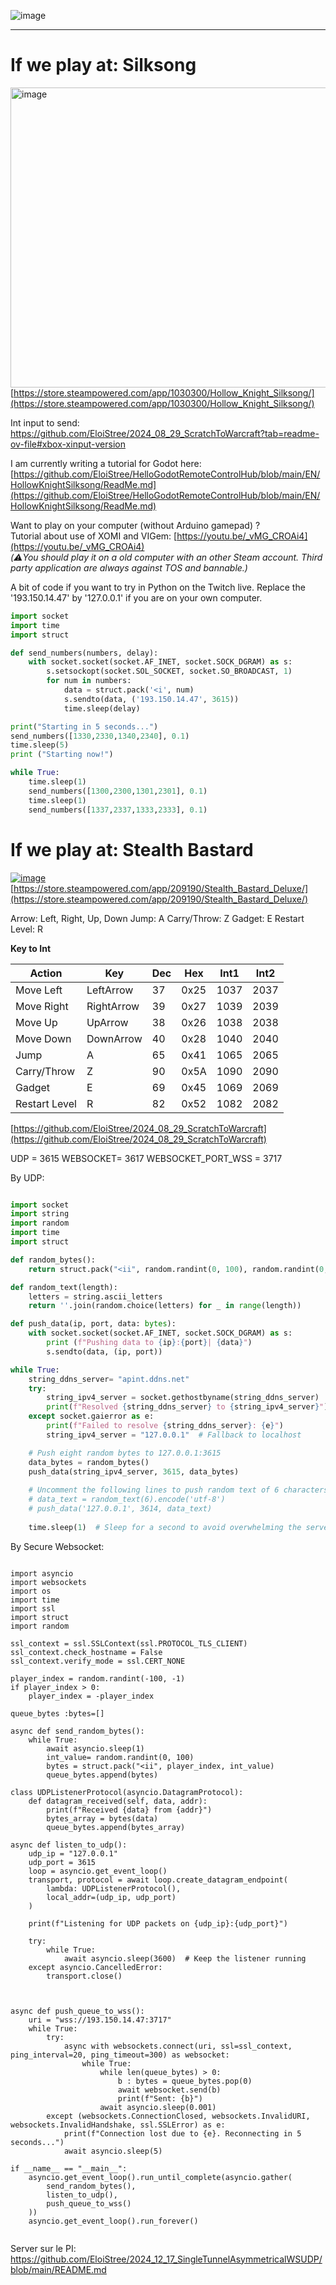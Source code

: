 ![image](https://github.com/user-attachments/assets/25ea11e2-cb33-48f9-b818-4274ba4c77fd)

---------------- 




# If we play at: Silksong

[<img width="966" height="480" alt="image" src="https://github.com/user-attachments/assets/08fa3aa5-ebf8-4764-9315-821e09dc2b1c" />](https://store.steampowered.com/app/1030300/Hollow_Knight_Silksong/)
[https://store.steampowered.com/app/1030300/Hollow_Knight_Silksong/](https://store.steampowered.com/app/1030300/Hollow_Knight_Silksong/)

Int input to send: https://github.com/EloiStree/2024_08_29_ScratchToWarcraft?tab=readme-ov-file#xbox-xinput-version

I am currently writing a tutorial for Godot here:  
[https://github.com/EloiStree/HelloGodotRemoteControlHub/blob/main/EN/HollowKnightSilksong/ReadMe.md](https://github.com/EloiStree/HelloGodotRemoteControlHub/blob/main/EN/HollowKnightSilksong/ReadMe.md)  

Want to play on your computer (without Arduino gamepad) ?    
Tutorial about use of XOMI and VIGem: [https://youtu.be/_vMG_CROAi4](https://youtu.be/_vMG_CROAi4)    
_(⚠️You should play it on a old computer with an other Steam account. Third party application are always against TOS and bannable.)_  


A bit of code if you want to try in Python on the Twitch live.
Replace the '193.150.14.47' by '127.0.0.1' if you are on your own computer.

``` py
import socket
import time
import struct

def send_numbers(numbers, delay):
    with socket.socket(socket.AF_INET, socket.SOCK_DGRAM) as s:
        s.setsockopt(socket.SOL_SOCKET, socket.SO_BROADCAST, 1)
        for num in numbers:
            data = struct.pack('<i', num)
            s.sendto(data, ('193.150.14.47', 3615))
            time.sleep(delay)

print("Starting in 5 seconds...")
send_numbers([1330,2330,1340,2340], 0.1)
time.sleep(5)
print ("Starting now!")

while True:
    time.sleep(1)
    send_numbers([1300,2300,1301,2301], 0.1)
    time.sleep(1)
    send_numbers([1337,2337,1333,2333], 0.1)
```



# If we play at: Stealth Bastard

[![image](https://github.com/user-attachments/assets/71058209-1afb-477b-ab8e-8ca5139f0dc2)](https://store.steampowered.com/app/209190/Stealth_Bastard_Deluxe/)  
[https://store.steampowered.com/app/209190/Stealth_Bastard_Deluxe/](https://store.steampowered.com/app/209190/Stealth_Bastard_Deluxe/)  

Arrow: Left, Right, Up, Down
Jump: A
Carry/Throw: Z
Gadget: E
Restart Level: R

**Key to Int**

| Action         | Key        | Dec | Hex   | Int1 | Int2 |
|----------------|------------|-----|-------|------|------|
| Move Left      | LeftArrow  | 37  | 0x25  | 1037 | 2037 |
| Move Right     | RightArrow | 39  | 0x27  | 1039 | 2039 |
| Move Up        | UpArrow    | 38  | 0x26  | 1038 | 2038 |
| Move Down      | DownArrow  | 40  | 0x28  | 1040 | 2040 |
| Jump           | A          | 65  | 0x41  | 1065 | 2065 |
| Carry/Throw    | Z          | 90  | 0x5A  | 1090 | 2090 |
| Gadget         | E          | 69  | 0x45  | 1069 | 2069 |
| Restart Level  | R          | 82  | 0x52  | 1082 | 2082 |

[https://github.com/EloiStree/2024_08_29_ScratchToWarcraft](https://github.com/EloiStree/2024_08_29_ScratchToWarcraft)

UDP = 3615
WEBSOCKET= 3617
WEBSOCKET_PORT_WSS = 3717

By UDP:
``` py 

import socket
import string
import random
import time
import struct

def random_bytes():
    return struct.pack("<ii", random.randint(0, 100), random.randint(0, 100))

def random_text(length):
    letters = string.ascii_letters
    return ''.join(random.choice(letters) for _ in range(length))

def push_data(ip, port, data: bytes):
    with socket.socket(socket.AF_INET, socket.SOCK_DGRAM) as s:
        print (f"Pushing data to {ip}:{port}| {data}")
        s.sendto(data, (ip, port))

while True:
    string_ddns_server= "apint.ddns.net"
    try:
        string_ipv4_server = socket.gethostbyname(string_ddns_server)
        print(f"Resolved {string_ddns_server} to {string_ipv4_server}")
    except socket.gaierror as e:
        print(f"Failed to resolve {string_ddns_server}: {e}")
        string_ipv4_server = "127.0.0.1"  # Fallback to localhost

    # Push eight random bytes to 127.0.0.1:3615
    data_bytes = random_bytes()
    push_data(string_ipv4_server, 3615, data_bytes)
    
    # Uncomment the following lines to push random text of 6 characters to 127.0.0.1:3614
    # data_text = random_text(6).encode('utf-8')
    # push_data('127.0.0.1', 3614, data_text)
    
    time.sleep(1)  # Sleep for a second to avoid overwhelming the server
```


By Secure Websocket:
```

import asyncio
import websockets
import os
import time
import ssl
import struct
import random

ssl_context = ssl.SSLContext(ssl.PROTOCOL_TLS_CLIENT)
ssl_context.check_hostname = False
ssl_context.verify_mode = ssl.CERT_NONE

player_index = random.randint(-100, -1)
if player_index > 0:
    player_index = -player_index

queue_bytes :bytes=[]

async def send_random_bytes():
    while True:
        await asyncio.sleep(1)
        int_value= random.randint(0, 100)
        bytes = struct.pack("<ii", player_index, int_value)
        queue_bytes.append(bytes)
        
class UDPListenerProtocol(asyncio.DatagramProtocol):
    def datagram_received(self, data, addr):
        print(f"Received {data} from {addr}")
        bytes_array = bytes(data)
        queue_bytes.append(bytes_array)

async def listen_to_udp():
    udp_ip = "127.0.0.1"
    udp_port = 3615
    loop = asyncio.get_event_loop()
    transport, protocol = await loop.create_datagram_endpoint(
        lambda: UDPListenerProtocol(),
        local_addr=(udp_ip, udp_port)
    )

    print(f"Listening for UDP packets on {udp_ip}:{udp_port}")

    try:
        while True:
            await asyncio.sleep(3600)  # Keep the listener running
    except asyncio.CancelledError:
        transport.close()
    
            
            
async def push_queue_to_wss():
    uri = "wss://193.150.14.47:3717"
    while True:
        try:
            async with websockets.connect(uri, ssl=ssl_context, ping_interval=20, ping_timeout=300) as websocket:
                while True:
                    while len(queue_bytes) > 0:
                        b : bytes = queue_bytes.pop(0)
                        await websocket.send(b)
                        print(f"Sent: {b}")
                    await asyncio.sleep(0.001)
        except (websockets.ConnectionClosed, websockets.InvalidURI, websockets.InvalidHandshake, ssl.SSLError) as e:
            print(f"Connection lost due to {e}. Reconnecting in 5 seconds...")
            await asyncio.sleep(5)

if __name__ == "__main__":
    asyncio.get_event_loop().run_until_complete(asyncio.gather(
        send_random_bytes(),
        listen_to_udp(),
        push_queue_to_wss()
    ))
    asyncio.get_event_loop().run_forever()
    

```


Server sur le PI:
https://github.com/EloiStree/2024_12_17_SingleTunnelAsymmetricalWSUDP/blob/main/README.md
